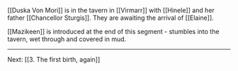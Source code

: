 [[Duska Von Mori]] is in the tavern in [[Virmarr]] with [[Hinele]] and her father [[Chancellor Sturgis]]. They are awaiting the arrival of [[Elaine]].

[[Mazikeen]] is introduced at the end of this segment - stumbles into the tavern, wet through and covered in mud. 

---
Next: [[3. The first birth, again]]